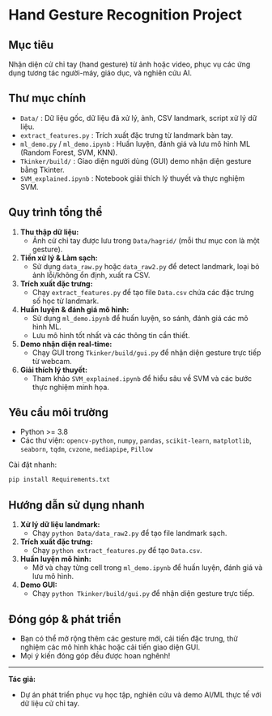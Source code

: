 # Hand Gesture Recognition Project

## Mục tiêu
Nhận diện cử chỉ tay (hand gesture) từ ảnh hoặc video, phục vụ các ứng dụng tương tác người-máy, giáo dục, và nghiên cứu AI.

## Thư mục chính
- `Data/` : Dữ liệu gốc, dữ liệu đã xử lý, ảnh, CSV landmark, script xử lý dữ liệu.
- `extract_features.py` : Trích xuất đặc trưng từ landmark bàn tay.
- `ml_demo.py` / `ml_demo.ipynb` : Huấn luyện, đánh giá và lưu mô hình ML (Random Forest, SVM, KNN).
- `Tkinker/build/` : Giao diện người dùng (GUI) demo nhận diện gesture bằng Tkinter.
- `SVM_explained.ipynb` : Notebook giải thích lý thuyết và thực nghiệm SVM.

## Quy trình tổng thể
1. **Thu thập dữ liệu:**
   - Ảnh cử chỉ tay được lưu trong `Data/hagrid/` (mỗi thư mục con là một gesture).
2. **Tiền xử lý & Làm sạch:**
   - Sử dụng `data_raw.py` hoặc `data_raw2.py` để detect landmark, loại bỏ ảnh lỗi/không ổn định, xuất ra CSV.
3. **Trích xuất đặc trưng:**
   - Chạy `extract_features.py` để tạo file `Data.csv` chứa các đặc trưng số học từ landmark.
4. **Huấn luyện & đánh giá mô hình:**
   - Sử dụng `ml_demo.ipynb` để huấn luyện, so sánh, đánh giá các mô hình ML.
   - Lưu mô hình tốt nhất và các thông tin cần thiết.
5. **Demo nhận diện real-time:**
   - Chạy GUI trong `Tkinker/build/gui.py` để nhận diện gesture trực tiếp từ webcam.
6. **Giải thích lý thuyết:**
   - Tham khảo `SVM_explained.ipynb` để hiểu sâu về SVM và các bước thực nghiệm minh họa.

## Yêu cầu môi trường
- Python >= 3.8
- Các thư viện: `opencv-python`, `numpy`, `pandas`, `scikit-learn`, `matplotlib`, `seaborn`, `tqdm`, `cvzone`, `mediapipe`, `Pillow`

Cài đặt nhanh:
```bash
pip install Requirements.txt
```

## Hướng dẫn sử dụng nhanh
1. **Xử lý dữ liệu landmark:**
   - Chạy `python Data/data_raw2.py` để tạo file landmark sạch.
2. **Trích xuất đặc trưng:**
   - Chạy `python extract_features.py` để tạo `Data.csv`.
3. **Huấn luyện mô hình:**
   - Mở và chạy từng cell trong `ml_demo.ipynb` để huấn luyện, đánh giá và lưu mô hình.
4. **Demo GUI:**
   - Chạy `python Tkinker/build/gui.py` để nhận diện gesture trực tiếp.

## Đóng góp & phát triển
- Bạn có thể mở rộng thêm các gesture mới, cải tiến đặc trưng, thử nghiệm các mô hình khác hoặc cải tiến giao diện GUI.
- Mọi ý kiến đóng góp đều được hoan nghênh!

---
**Tác giả:**
- Dự án phát triển phục vụ học tập, nghiên cứu và demo AI/ML thực tế với dữ liệu cử chỉ tay.

